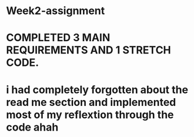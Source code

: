 # Week2-assignment

# COMPLETED 3 MAIN REQUIREMENTS AND 1 STRETCH CODE.

# i had completely forgotten about the read me section and implemented most of my reflextion through the code ahah
